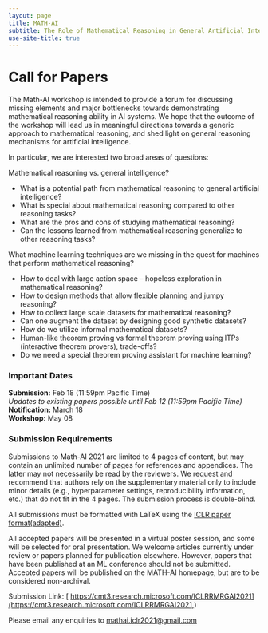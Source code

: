 ```yaml
---
layout: page
title: MATH-AI
subtitle: The Role of Mathematical Reasoning in General Artificial Intelligence
use-site-title: true
---
```


# Call for Papers
The Math-AI workshop is intended to provide a forum for discussing missing elements and major bottlenecks towards demonstrating mathematical reasoning ability in AI systems. We hope that the outcome of the workshop will lead us in meaningful directions towards a generic approach to mathematical reasoning, and shed light on general reasoning mechanisms for artificial intelligence.

In particular, we are interested two broad areas of questions: 

Mathematical reasoning vs. general intelligence?

* What is a potential path from mathematical reasoning to general artificial intelligence?
* What is special about mathematical reasoning compared to other reasoning tasks?
* What are the pros and cons of studying mathematical reasoning?
* Can the lessons learned from mathematical reasoning generalize to other reasoning tasks?

What machine learning techniques are we missing in the quest for machines that perform mathematical reasoning?

* How to deal with large action space – hopeless exploration in mathematical reasoning?
* How to design methods that allow flexible planning and jumpy reasoning?
* How to collect large scale datasets for mathematical reasoning?
* Can one augment the dataset by designing good synthetic datasets?
* How do we utilize informal mathematical datasets?
* Human-like theorem proving vs formal theorem proving using ITPs (interactive theorem provers), trade-offs?
* Do we need a special theorem proving assistant for machine learning?

### Important Dates 

<!--{% include dates.md %} <a href="{site.url}/2020/img/KR2ML2020_template.zip">NeurIPS paper format (adapted)</a>. -->
**Submission:** Feb 18 (11:59pm Pacific Time) <br>
*Updates to existing papers possible until Feb 12 (11:59pm Pacific Time)*<br>
**Notification:** March 18 <br>
**Workshop:** May 08

### Submission Requirements

Submissions to Math-AI 2021 are limited to 4 pages of content, but may contain an unlimited number of pages for references and appendices. The latter may not necessarily be read by the reviewers. We request and recommend that authors rely on the supplementary material only to include minor details (e.g., hyperparameter settings, reproducibility information, etc.) that do not fit in the 4 pages. The submission process is double-blind.

All submissions must be formatted with LaTeX using the [ICLR paper format(adapted)](img/iclr2021.zip).

All accepted papers will be presented in a virtual poster session, and some will be selected for oral presentation. We welcome articles currently under review or papers planned for publication elsewhere. However, papers that have been published at an ML conference should not be submitted. Accepted papers will be published on the MATH-AI homepage, but are to be considered non-archival. 

Submission Link: [ https://cmt3.research.microsoft.com/ICLRRMRGAI2021](https://cmt3.research.microsoft.com/ICLRRMRGAI2021,)

Please email any enquiries to [mathai.iclr2021@gmail.com](mailto:mathai.iclr2021@gmail.com)
